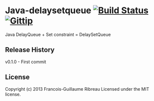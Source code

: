 Java-delaysetqueue [![Build Status](https://travis-ci.org/FGRibreau/java-delaysetqueue.png)](https://travis-ci.org/FGRibreau/java-delaysetqueue) [![Gittip](http://badgr.co/gittip/fgribreau.png)](https://www.gittip.com/fgribreau/)
==================

Java DelayQueue + Set constraint = DelaySetQueue

## Release History
v0.1.0 - First commit

## License
Copyright (c) 2013 Francois-Guillaume Ribreau
Licensed under the MIT license.
